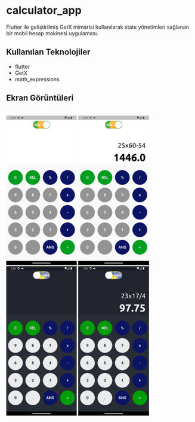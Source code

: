 # calculator_app

Flutter ile geliştirilmiş GetX mimarisi kullanılarak state yönetimleri sağlanan bir mobil hesap makinesi uygulaması.

## Kullanılan Teknolojiler

- flutter
- GetX
- math_expressions

## Ekran Görüntüleri
</br>
<img src="assets/light1.png" height="400">
<img src="assets/light2.png" height="400">
<img src="assets/dark1.png" height="400">
<img src="assets/dark2.png" height="400">